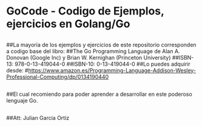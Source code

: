 # GoCode - Codigo de Ejemplos, ejercicios en Golang/Go
##
##La mayoria de los ejemplos y ejercicios de este repositorio corresponden a codigo base del libro:
##The Go Programming Language de Alan A. Donovan (Google Inc) y Brian W. Kernighan (Princeton University)
##ISBN-13: 978-0-13-419044-0
##ISBN-10: 0-13-419044-0
##Lo puedes adquirir desde:
#https://www.amazon.es/Programming-Language-Addison-Wesley-Professional-Computing/dp/0134190440
##
##El cual recomiendo para poder aprender a desarrollar en este poderoso lenguaje Go.
##
##Att: Julian Garcia Ortiz
